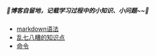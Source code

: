 ##### 🌸博客自留地，记载学习过程中的小知识、小问题~~🌸

* [markdown语法](https://github.com/lulu-s/lulu-book/blob/master/markdown_grammar.md)
* [乱七八糟的知识点](https://github.com/lulu-s/lulu-book/blob/master/trivia.md)
* [命令](https://github.com/lulu-s/lulu-book/blob/master/command.md)
